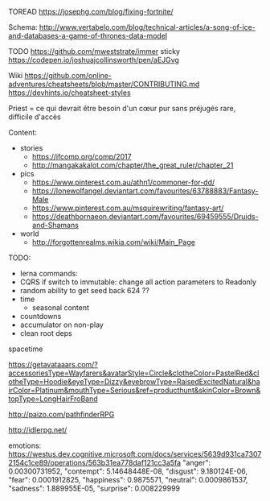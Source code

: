 
TOREAD https://josephg.com/blog/fixing-fortnite/

Schema:
http://www.vertabelo.com/blog/technical-articles/a-song-of-ice-and-databases-a-game-of-thrones-data-model



TODO
https://github.com/mweststrate/immer
sticky https://codepen.io/joshuajcollinsworth/pen/aEJGvg


Wiki
https://github.com/online-adventures/cheatsheets/blob/master/CONTRIBUTING.md
https://devhints.io/cheatsheet-styles

Priest = ce qui devrait être
besoin d'un cœur pur sans préjugés
rare, difficile d'accès


Content:
* stories
  * https://ifcomp.org/comp/2017
  * http://mangakakalot.com/chapter/the_great_ruler/chapter_21
* pics
  * https://www.pinterest.com.au/athn1/commoner-for-dd/
  * https://lonewolfangel.deviantart.com/favourites/63788883/Fantasy-Male
  * https://www.pinterest.com.au/msquirewriting/fantasy-art/
  * https://deathbornaeon.deviantart.com/favourites/69459555/Druids-and-Shamans
* world
  * http://forgottenrealms.wikia.com/wiki/Main_Page
  
  

TODO:
* lerna commands:
* CQRS
  if switch to immutable: change all action parameters to Readonly<State>
* random
  ability to get seed back
  624 ??
* time
  * seasonal content
* countdowns
* accumulator on non-play
* clean root deps



spacetime

https://getavataaars.com/?accessoriesType=Wayfarers&avatarStyle=Circle&clotheColor=PastelRed&clotheType=Hoodie&eyeType=Dizzy&eyebrowType=RaisedExcitedNatural&hairColor=Platinum&mouthType=Serious&ref=producthunt&skinColor=Brown&topType=LongHairFroBand

http://paizo.com/pathfinderRPG

http://idlerpg.net/


emotions: https://westus.dev.cognitive.microsoft.com/docs/services/5639d931ca73072154c1ce89/operations/563b31ea778daf121cc3a5fa
    "anger": 0.00300731952,
      "contempt": 5.14648448E-08,
      "disgust": 9.180124E-06,
      "fear": 0.0001912825,
      "happiness": 0.9875571,
      "neutral": 0.0009861537,
      "sadness": 1.889955E-05,
      "surprise": 0.008229999
    
